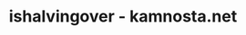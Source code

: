 ---
layout: home
title: ishalvingover - kamnosta.net
permalink: /ishalvingover/
target_collections:
  - ishalvingover
---
